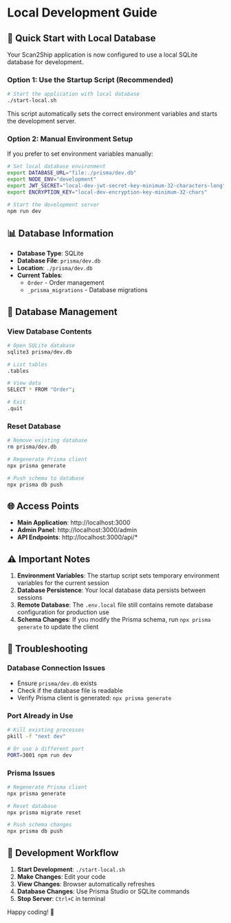 # Local Development Guide

## 🚀 Quick Start with Local Database

Your Scan2Ship application is now configured to use a local SQLite database for development.

### Option 1: Use the Startup Script (Recommended)

```bash
# Start the application with local database
./start-local.sh
```

This script automatically sets the correct environment variables and starts the development server.

### Option 2: Manual Environment Setup

If you prefer to set environment variables manually:

```bash
# Set local database environment
export DATABASE_URL="file:./prisma/dev.db"
export NODE_ENV="development"
export JWT_SECRET="local-dev-jwt-secret-key-minimum-32-characters-long"
export ENCRYPTION_KEY="local-dev-encryption-key-minimum-32-chars"

# Start the development server
npm run dev
```

## 📊 Database Information

- **Database Type**: SQLite
- **Database File**: `prisma/dev.db`
- **Location**: `./prisma/dev.db`
- **Current Tables**: 
  - `Order` - Order management
  - `_prisma_migrations` - Database migrations

## 🔧 Database Management

### View Database Contents
```bash
# Open SQLite database
sqlite3 prisma/dev.db

# List tables
.tables

# View data
SELECT * FROM "Order";

# Exit
.quit
```

### Reset Database
```bash
# Remove existing database
rm prisma/dev.db

# Regenerate Prisma client
npx prisma generate

# Push schema to database
npx prisma db push
```

## 🌐 Access Points

- **Main Application**: http://localhost:3000
- **Admin Panel**: http://localhost:3000/admin
- **API Endpoints**: http://localhost:3000/api/*

## ⚠️ Important Notes

1. **Environment Variables**: The startup script sets temporary environment variables for the current session
2. **Database Persistence**: Your local database data persists between sessions
3. **Remote Database**: The `.env.local` file still contains remote database configuration for production use
4. **Schema Changes**: If you modify the Prisma schema, run `npx prisma generate` to update the client

## 🚨 Troubleshooting

### Database Connection Issues
- Ensure `prisma/dev.db` exists
- Check if the database file is readable
- Verify Prisma client is generated: `npx prisma generate`

### Port Already in Use
```bash
# Kill existing processes
pkill -f "next dev"

# Or use a different port
PORT=3001 npm run dev
```

### Prisma Issues
```bash
# Regenerate Prisma client
npx prisma generate

# Reset database
npx prisma migrate reset

# Push schema changes
npx prisma db push
```

## 📝 Development Workflow

1. **Start Development**: `./start-local.sh`
2. **Make Changes**: Edit your code
3. **View Changes**: Browser automatically refreshes
4. **Database Changes**: Use Prisma Studio or SQLite commands
5. **Stop Server**: `Ctrl+C` in terminal

Happy coding! 🎉
